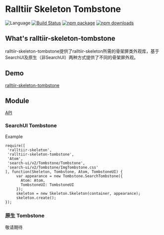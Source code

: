 # Ralltiir Skeleton Tombstone
![Language](https://img.shields.io/badge/-TypeScript-blue.svg)
[![Build Status](https://travis-ci.org/Ralltiir/ralltiir-skeleton-tombstone.svg?branch=master)](https://travis-ci.org/Ralltiir/ralltiir-skeleton-tombstone)
[![npm package](https://img.shields.io/npm/v/ralltiir-skeleton-tombstone.svg)](https://www.npmjs.org/package/ralltiir-skeleton-tombstone)
[![npm downloads](http://img.shields.io/npm/dm/ralltiir-skeleton-tombstone.svg)](https://www.npmjs.org/package/ralltiir-skeleton-tombstone)

## What's ralltiir-skeleton-tombstone
ralltiir-skeleton-tombstone提供了ralltiir-skeleton所需的骨架屏类外观库，基于SearchUI及原生（非SearchUI）两种方式提供了不同的骨架屏外观。

## Demo
[ralltiir-skeleton-tombstone](https://ralltiir.github.io/ralltiir-skeleton-tombstone/demo/)

## Module

[API](https://ralltiir.github.io/ralltiir-skeleton-tombstone/)

### SearchUI Tombstone

Example

```
require([
 'ralltiir-skeleton',
 'ralltiir-skeleton-tombstone',
 'Atom',
 'search-ui/v2/Tombstone/Tombstone',
 'search-ui/v2/Tombstone/ImgTombstone.css'
], function(Skeleton, Tombstone, Atom, TombstoneUI) {
     var appearance = new Tombstone.SearchTombstone({
       Atom: Atom,
       TombstoneUI: TombstoneUI
     });
     skeleton = new Skeleton.Skeleton(container, appearance);
     skeleton.create();
});

```

### 原生 Tombstone

敬请期待

